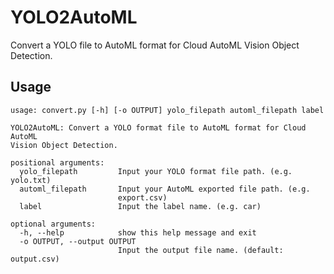 # YOLO2AutoML
Convert a YOLO file to AutoML format for Cloud AutoML Vision Object Detection.

## Usage

```
usage: convert.py [-h] [-o OUTPUT] yolo_filepath automl_filepath label

YOLO2AutoML: Convert a YOLO format file to AutoML format for Cloud AutoML
Vision Object Detection.

positional arguments:
  yolo_filepath         Input your YOLO format file path. (e.g. yolo.txt)
  automl_filepath       Input your AutoML exported file path. (e.g.
                        export.csv)
  label                 Input the label name. (e.g. car)

optional arguments:
  -h, --help            show this help message and exit
  -o OUTPUT, --output OUTPUT
                        Input the output file name. (default: output.csv)
```
